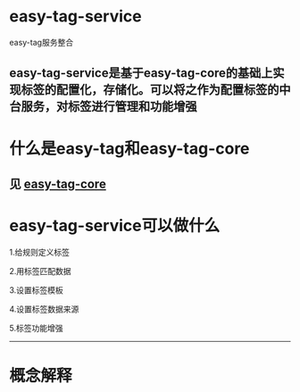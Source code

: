 # easy-tag-service
easy-tag服务整合

easy-tag-service是基于easy-tag-core的基础上实现标签的配置化，存储化。可以将之作为配置标签的中台服务，对标签进行管理和功能增强
---
# 什么是easy-tag和easy-tag-core
见 [easy-tag-core](https://github.com/JunjieShiChina/easy-tag-core "easy-tag-core")
---
# easy-tag-service可以做什么
1.给规则定义标签

2.用标签匹配数据

3.设置标签模板

4.设置标签数据来源

5.标签功能增强

---
# 概念解释
